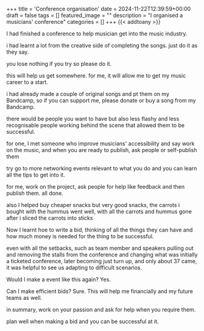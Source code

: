 +++
title = 'Conference organisation'
date = 2024-11-22T12:39:59+00:00
draft = false
tags = []
featured_image = ""
description = "I organised a musicians' conference"
categories = []
+++
{{< addtoany >}}

I had finished a conference to help musician get into the music industry.

i had learnt a lot from the creative side of completing the songs. just do it as they say.

you lose nothing if you try so please do it.

this will help us get somewhere. for me, it will allow me to get my music career to a start.

i had already made a couple of original songs and pt them on my Bandcamp, so if you can support me, please donate or buy a song from my Bandcamp.

there would be people you want to have but also less flashy and less recognisable people working behind the scene that allowed them to be successful.

for one, I met someone who improve musicians' accessibility and say work on the music, and when you are ready to publish, ask people or self-publish them


try go to more networking events relevant to what you do and you can learn all the tips to get into it.

for me, work on the project, ask people for help like feedback and then publish them. all done.

also I helped buy cheaper snacks but very good snacks, the carrots i bought with the hummus went well, with all the carrots and hummus gone after i sliced the carrots into sticks

Now I learnt hoe to write a bid, thinking of all the things they can have and how much money is needed for the thing to be successful.

even with all the setbacks, such as team member and speakers pulling out and removing the stalls from the conference and changing what was initially a ticketed conference, later becoming just turn up, and only about 37 came, it was helpful to see us adapting to difficult scenarios.

Would I make a event like this again? Yes.

Can I make efficient bids? Sure. This will help me financially and my future teams as well.

in summary, work on your passion and ask for help when you require them.

plan well when making a bid and you can be successful at it.

